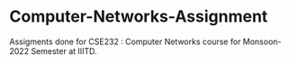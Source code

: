 # Computer-Networks-Assignment
Assigments done for CSE232 : Computer Networks course for Monsoon-2022 Semester at IIITD.
